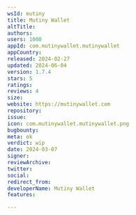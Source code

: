 ```yaml
---
wsId: mutiny
title: Mutiny Wallet
altTitle: 
authors: 
users: 1000
appId: com.mutinywallet.mutinywallet
appCountry: 
released: 2024-02-27
updated: 2024-06-04
version: 1.7.4
stars: 5
ratings: 
reviews: 4
size: 
website: https://mutinywallet.com
repository: 
issue: 
icon: com.mutinywallet.mutinywallet.png
bugbounty: 
meta: ok
verdict: wip
date: 2024-03-07
signer: 
reviewArchive: 
twitter: 
social: 
redirect_from: 
developerName: Mutiny Wallet
features: 

---
```


